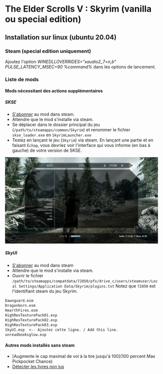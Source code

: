 # The Elder Scrolls V : Skyrim (vanilla ou special edition)

## Installation sur linux (ubuntu 20.04)

### Steam (special edition uniquement)

Ajoutez l'option
*WINEDLLOVERRIDES="xaudio2_7=n,b" PULSE_LATENCY_MSEC=90 %command%* dans les
options de lancement.

### Liste de mods

#### Mods nécessitant des actions supplémentaires

##### SKSE

- [S'abonner](https://store.steampowered.com/app/365720/Skyrim_Script_Extender_SKSE/) au mod dans steam.
- Attendre que le mod s'installe via steam.
- Se déplacer dans le dossier principal du jeu (`/path/to/steamapps/common/Skyrim`) et renommer le
fichier `skse_loader.exe` en `SkyrimLauncher.exe`
- Testez en lançant le jeu (`Skyrim`) via steam. En lançant une partie et en faisant `Échap`, vous
devriez voir l'interface qui vous informe (en bas à gauche) de votre version de SKSE.

![Vérification installation SKSE](images/skyrim_1_check_skse.jpg "Vérification installation SKSE")

##### SkyUI

- [S'abonner](https://steamcommunity.com/sharedfiles/filedetails/?id=8122) au mod dans steam
- Attendre que le mod s'installe via steam.
- Ouvrir le fichier `/path/to/steamapps/compatdata/72850/pfx/drive_c/users/steamuser/Local Settings/Application Data/Skyrim/plugins.txt`
Notez que `72850` est l'identifiant steam du jeu Skyrim.

```text
Dawnguard.esm
Dragonborn.esm
HearthFires.esm
HighResTexturePack01.esp
HighResTexturePack02.esp
HighResTexturePack03.esp
SkyUI.esp  <-- Ajoutez cette ligne. / Add this line.
unreadbooksglow.esp

```



#### Autres mods installés sans steam


- [Augmente le cap maximal de vol à la tire jusqu'à 100](100 percent Max Pickpocket Chance)
- [Détecter les livres non lus]()
